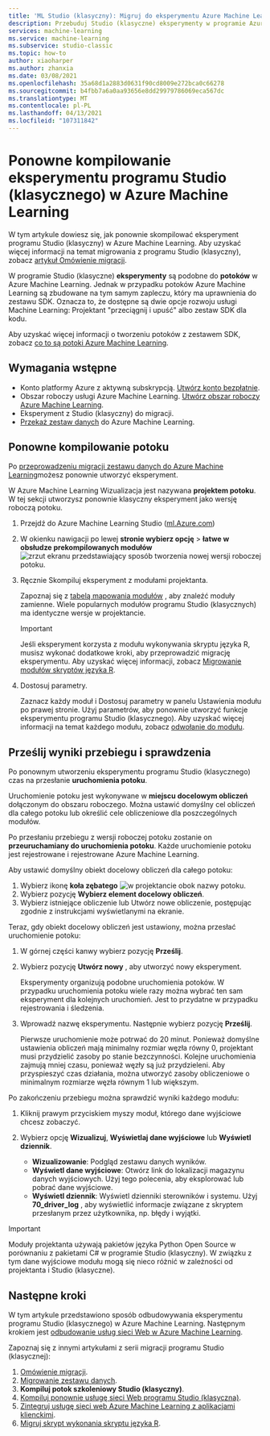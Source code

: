 ```yaml
---
title: 'ML Studio (klasyczny): Migruj do eksperymentu Azure Machine Learning-Build'
description: Przebuduj Studio (klasyczne) eksperymenty w programie Azure Machine Learning Designer.
services: machine-learning
ms.service: machine-learning
ms.subservice: studio-classic
ms.topic: how-to
author: xiaoharper
ms.author: zhanxia
ms.date: 03/08/2021
ms.openlocfilehash: 35a68d1a2883d0631f90cd8009e272bca0c66278
ms.sourcegitcommit: b4fbb7a6a0aa93656e8dd29979786069eca567dc
ms.translationtype: MT
ms.contentlocale: pl-PL
ms.lasthandoff: 04/13/2021
ms.locfileid: "107311842"
---
```

# <a name="rebuild-a-studio-classic-experiment-in-azure-machine-learning"></a>Ponowne kompilowanie eksperymentu programu Studio (klasycznego) w Azure Machine Learning

W tym artykule dowiesz się, jak ponownie skompilować eksperyment programu Studio (klasyczny) w Azure Machine Learning. Aby uzyskać więcej informacji na temat migrowania z programu Studio (klasyczny), zobacz [artykuł Omówienie migracji](migrate-overview.md).

W programie Studio (klasyczne) **eksperymenty** są podobne do **potoków** w Azure Machine Learning. Jednak w przypadku potoków Azure Machine Learning są zbudowane na tym samym zapleczu, który ma uprawnienia do zestawu SDK. Oznacza to, że dostępne są dwie opcje rozwoju usługi Machine Learning: Projektant "przeciągnij i upuść" albo zestaw SDK dla kodu.

Aby uzyskać więcej informacji o tworzeniu potoków z zestawem SDK, zobacz [co to są potoki Azure Machine Learning](../concept-ml-pipelines.md#building-pipelines-with-the-python-sdk).


## <a name="prerequisites"></a>Wymagania wstępne

- Konto platformy Azure z aktywną subskrypcją. [Utwórz konto bezpłatnie](https://azure.microsoft.com/free/?WT.mc_id=A261C142F).
- Obszar roboczy usługi Azure Machine Learning. [Utwórz obszar roboczy Azure Machine Learning](../how-to-manage-workspace.md#create-a-workspace).
- Eksperyment z Studio (klasyczny) do migracji.
- [Przekaż zestaw danych](migrate-register-dataset.md) do Azure Machine Learning.

## <a name="rebuild-the-pipeline"></a>Ponowne kompilowanie potoku

Po [przeprowadzeniu migracji zestawu danych do Azure Machine Learning](migrate-register-dataset.md)możesz ponownie utworzyć eksperyment.

W Azure Machine Learning Wizualizacja jest nazywana **projektem potoku**. W tej sekcji utworzysz ponownie klasyczny eksperyment jako wersję roboczą potoku.

1. Przejdź do Azure Machine Learning Studio ([ml.Azure.com](https://ml.azure.com))
1. W okienku nawigacji po lewej **stronie wybierz opcję** > **łatwe w obsłudze prekompilowanych modułów** ![ zrzut ekranu przedstawiający sposób tworzenia nowej wersji roboczej potoku.](../media/tutorial-designer-automobile-price-train-score/launch-designer.png)

1. Ręcznie Skompiluj eksperyment z modułami projektanta.
    
    Zapoznaj się z [tabelą mapowania modułów](migrate-overview.md#studio-classic-and-designer-module-mapping) , aby znaleźć moduły zamienne. Wiele popularnych modułów programu Studio (klasycznych) ma identyczne wersje w projektancie.

    > [!Important]
    > Jeśli eksperyment korzysta z modułu wykonywania skryptu języka R, musisz wykonać dodatkowe kroki, aby przeprowadzić migrację eksperymentu. Aby uzyskać więcej informacji, zobacz [Migrowanie modułów skryptów języka R](migrate-execute-r-script.md).

1. Dostosuj parametry.
    
    Zaznacz każdy moduł i Dostosuj parametry w panelu Ustawienia modułu po prawej stronie. Użyj parametrów, aby ponownie utworzyć funkcje eksperymentu programu Studio (klasycznego). Aby uzyskać więcej informacji na temat każdego modułu, zobacz [odwołanie do modułu](../algorithm-module-reference/module-reference.md).

## <a name="submit-a-run-and-check-results"></a>Prześlij wyniki przebiegu i sprawdzenia

Po ponownym utworzeniu eksperymentu programu Studio (klasycznego) czas na przesłanie **uruchomienia potoku**.

Uruchomienie potoku jest wykonywane w **miejscu docelowym obliczeń** dołączonym do obszaru roboczego. Można ustawić domyślny cel obliczeń dla całego potoku lub określić cele obliczeniowe dla poszczególnych modułów.

Po przesłaniu przebiegu z wersji roboczej potoku zostanie on **przeuruchamiany do uruchomienia potoku**. Każde uruchomienie potoku jest rejestrowane i rejestrowane Azure Machine Learning.

Aby ustawić domyślny obiekt docelowy obliczeń dla całego potoku:
1. Wybierz ikonę **koła zębatego** ![ w projektancie ](../media/tutorial-designer-automobile-price-train-score/gear-icon.png) obok nazwy potoku.
1. Wybierz pozycję **Wybierz element docelowy obliczeń**.
1. Wybierz istniejące obliczenie lub Utwórz nowe obliczenie, postępując zgodnie z instrukcjami wyświetlanymi na ekranie.

Teraz, gdy obiekt docelowy obliczeń jest ustawiony, można przesłać uruchomienie potoku:

1. W górnej części kanwy wybierz pozycję **Prześlij**.
1. Wybierz pozycję **Utwórz nowy** , aby utworzyć nowy eksperyment.
    
    Eksperymenty organizują podobne uruchomienia potoków. W przypadku uruchomienia potoku wiele razy można wybrać ten sam eksperyment dla kolejnych uruchomień. Jest to przydatne w przypadku rejestrowania i śledzenia.
1. Wprowadź nazwę eksperymentu. Następnie wybierz pozycję **Prześlij**.

    Pierwsze uruchomienie może potrwać do 20 minut. Ponieważ domyślne ustawienia obliczeń mają minimalny rozmiar węzła równy 0, projektant musi przydzielić zasoby po stanie bezczynności. Kolejne uruchomienia zajmują mniej czasu, ponieważ węzły są już przydzieleni. Aby przyspieszyć czas działania, można utworzyć zasoby obliczeniowe o minimalnym rozmiarze węzła równym 1 lub większym.

Po zakończeniu przebiegu można sprawdzić wyniki każdego modułu:

1. Kliknij prawym przyciskiem myszy moduł, którego dane wyjściowe chcesz zobaczyć.
1. Wybierz opcję **Wizualizuj**, **Wyświetlaj dane wyjściowe** lub **Wyświetl dziennik**.

    - **Wizualizowanie**: Podgląd zestawu danych wyników.
    - **Wyświetl dane wyjściowe**: Otwórz link do lokalizacji magazynu danych wyjściowych. Użyj tego polecenia, aby eksplorować lub pobrać dane wyjściowe. 
    - **Wyświetl dziennik**: Wyświetl dzienniki sterowników i systemu. Użyj **70_driver_log** , aby wyświetlić informacje związane z skryptem przesłanym przez użytkownika, np. błędy i wyjątki.

> [!IMPORTANT]
> Moduły projektanta używają pakietów języka Python Open Source w porównaniu z pakietami C# w programie Studio (klasyczny). W związku z tym dane wyjściowe modułu mogą się nieco różnić w zależności od projektanta i Studio (klasyczne). 


## <a name="next-steps"></a>Następne kroki

W tym artykule przedstawiono sposób odbudowywania eksperymentu programu Studio (klasycznego) w Azure Machine Learning. Następnym krokiem jest [odbudowanie usług sieci Web w Azure Machine Learning](migrate-rebuild-web-service.md).


Zapoznaj się z innymi artykułami z serii migracji programu Studio (klasycznej):

1. [Omówienie migracji](migrate-overview.md).
1. [Migrowanie zestawu danych](migrate-register-dataset.md).
1. **Kompiluj potok szkoleniowy Studio (klasyczny)**.
1. [Kompiluj ponownie usługę sieci Web programu Studio (klasyczna)](migrate-rebuild-web-service.md).
1. [Zintegruj usługę sieci web Azure Machine Learning z aplikacjami klienckimi](migrate-rebuild-integrate-with-client-app.md).
1. [Migruj skrypt wykonania skryptu języka R](migrate-execute-r-script.md).
